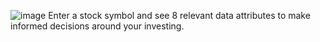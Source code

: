![image](https://github.com/user-attachments/assets/e9b00c15-361f-4f83-98af-fed282b78f28)
Enter a stock symbol and see 8 relevant data attributes to make informed decisions around your investing.
